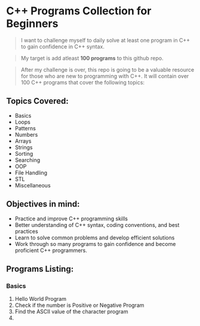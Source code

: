 # C++ Programs Collection for Beginners
<!--[Studytonight
](https://www.studytonight.com/cpp-programs/cpp-adding-two-numbers-program) -->
> I want to challenge myself to daily solve at least one program in C++ to gain confidence in C++ syntax. 

> My target is add atleast **100 programs** to this github repo.

> After my challenge is over, this repo is going to be a valuable resource for those who are new to programming with C++. It will contain over 100 C++ programs that cover the following topics:

## Topics Covered:
- Basics
- Loops
- Patterns
- Numbers
- Arrays
- Strings
- Sorting
- Searching
- OOP
- File Handling
- STL
- Miscellaneous

## Objectives in mind:
- Practice and improve C++ programming skills
- Better understanding of C++ syntax, coding conventions, and best practices
- Learn to solve common problems and develop efficient solutions
- Work through so many programs to gain confidence and become proficient C++ programmers.

## Programs Listing:
### Basics
1. Hello World Program 
2. Check if the number is Positive or Negative Program
3. Find the ASCII value of the character program
4. 